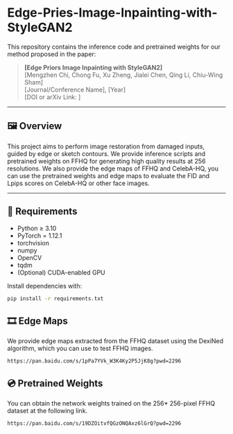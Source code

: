 # Edge-Pries-Image-Inpainting-with-StyleGAN2

This repository contains the inference code and pretrained weights for our method proposed in the paper:

> **[Edge Priors Image Inpainting with StyleGAN2]**  
> [Mengzhen Chi, Chong Fu, Xu Zheng, Jialei Chen, Qing Li, Chiu-Wing Sham]  
> [Journal/Conference Name], [Year]  
> [DOI or arXiv Link: ]

---

## 🖼️ Overview

This project aims to perform image restoration from damaged inputs, guided by edge or sketch contours. We provide inference scripts and pretrained weights on FFHQ for generating high quality results at 256 resolutions. We also provide the edge maps of FFHQ and CelebA-HQ, you can use the pretrained weights and edge maps to evaluate the FID and Lpips scores on CelebA-HQ or other face images.

---

## 🔧 Requirements

- Python ≥ 3.10  
- PyTorch = 1.12.1  
- torchvision  
- numpy  
- OpenCV  
- tqdm  
- (Optional) CUDA-enabled GPU

Install dependencies with:

```bash
pip install -r requirements.txt
```
## 🎞️ Edge Maps
We provide edge maps extracted from the FFHQ dataset using the DexiNed algorithm, which you can use to test FFHQ images.
```
https://pan.baidu.com/s/1pPa7YVk_W3K4Ky2P5JjK8g?pwd=2296
```
## 💿 Pretrained Weights
You can obtain the network weights trained on the 256* 256-pixel FFHQ dataset at the following link.
```
https://pan.baidu.com/s/19DZOitvfQGzONQAxz6lGrQ?pwd=2296
```
